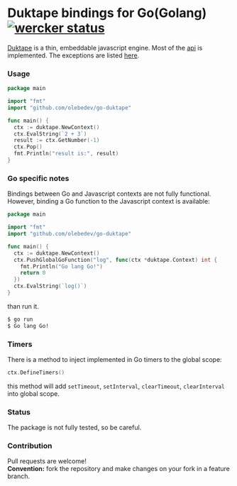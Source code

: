 # Duktape bindings for Go(Golang) [![wercker status](https://app.wercker.com/status/1ce7671d7223880e967bf8a81b96341d/s/master "wercker status")](https://app.wercker.com/project/bykey/1ce7671d7223880e967bf8a81b96341d)
[Duktape](http://duktape.org/index.html) is a thin, embeddable javascript engine.
Most of the [api](http://duktape.org/api.html) is implemented.
The exceptions are listed [here](https://github.com/olebedev/go-duktape/blob/master/api.go#L1464).

### Usage
```go
package main

import "fmt"
import "github.com/olebedev/go-duktape"

func main() {
  ctx := duktape.NewContext()
  ctx.EvalString(`2 + 3`)
  result := ctx.GetNumber(-1)
  ctx.Pop()
  fmt.Println("result is:", result)
}
```

### Go specific notes

Bindings between Go and Javascript contexts are not fully functional.
However, binding a Go function to the Javascript context is available:
```go
package main

import "fmt"
import "github.com/olebedev/go-duktape"

func main() {
  ctx := duktape.NewContext()
  ctx.PushGlobalGoFunction("log", func(ctx *duktape.Context) int {
    fmt.Println("Go lang Go!")
    return 0
  })
  ctx.EvalString(`log()`)
}
```
than run it.
```bash
$ go run
$ Go lang Go!
```

### Timers

There is a method to inject implemented in Go timers to the global scope:
```go
ctx.DefineTimers()
```
this method will add `setTimeout`, `setInterval`, `clearTimeout`, `clearInterval` into global scope.

### Status

The package is not fully tested, so be careful.


### Contribution

Pull requests are welcome!  
__Convention:__ fork the repository and make changes on your fork in a feature branch.
